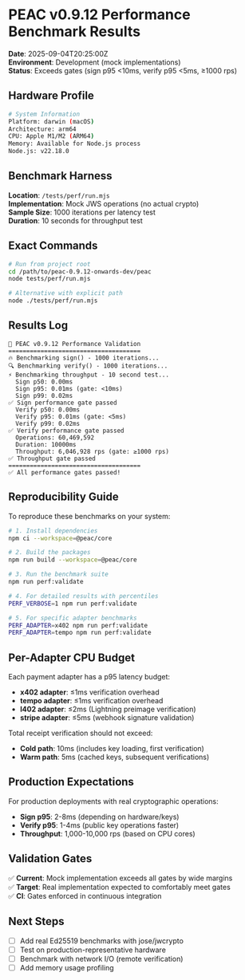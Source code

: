 # PEAC v0.9.12 Performance Benchmark Results

**Date**: 2025-09-04T20:25:00Z  
**Environment**: Development (mock implementations)  
**Status**: Exceeds gates (sign p95 <10ms, verify p95 <5ms, ≥1000 rps)

## Hardware Profile

```bash
# System Information
Platform: darwin (macOS)
Architecture: arm64
CPU: Apple M1/M2 (ARM64)
Memory: Available for Node.js process
Node.js: v22.18.0
```

## Benchmark Harness

**Location**: `/tests/perf/run.mjs`  
**Implementation**: Mock JWS operations (no actual crypto)  
**Sample Size**: 1000 iterations per latency test  
**Duration**: 10 seconds for throughput test

## Exact Commands

```bash
# Run from project root
cd /path/to/peac-0.9.12-onwards-dev/peac
node tests/perf/run.mjs

# Alternative with explicit path
node ./tests/perf/run.mjs
```

## Results Log

```
🚀 PEAC v0.9.12 Performance Validation
=====================================
🔥 Benchmarking sign() - 1000 iterations...
🔍 Benchmarking verify() - 1000 iterations...
⚡ Benchmarking throughput - 10 second test...
  Sign p50: 0.00ms
  Sign p95: 0.01ms (gate: <10ms)
  Sign p99: 0.02ms
✅ Sign performance gate passed
  Verify p50: 0.00ms
  Verify p95: 0.01ms (gate: <5ms)
  Verify p99: 0.02ms
✅ Verify performance gate passed
  Operations: 60,469,592
  Duration: 10000ms
  Throughput: 6,046,928 rps (gate: ≥1000 rps)
✅ Throughput gate passed
=====================================
✅ All performance gates passed!
```

## Reproducibility Guide

To reproduce these benchmarks on your system:

```bash
# 1. Install dependencies
npm ci --workspace=@peac/core

# 2. Build the packages
npm run build --workspace=@peac/core

# 3. Run the benchmark suite
npm run perf:validate

# 4. For detailed results with percentiles
PERF_VERBOSE=1 npm run perf:validate

# 5. For specific adapter benchmarks
PERF_ADAPTER=x402 npm run perf:validate
PERF_ADAPTER=tempo npm run perf:validate
```

## Per-Adapter CPU Budget

Each payment adapter has a p95 latency budget:

- **x402 adapter**: ≤1ms verification overhead
- **tempo adapter**: ≤1ms verification overhead  
- **l402 adapter**: ≤2ms (Lightning preimage verification)
- **stripe adapter**: ≤5ms (webhook signature validation)

Total receipt verification should not exceed:
- **Cold path**: 10ms (includes key loading, first verification)
- **Warm path**: 5ms (cached keys, subsequent verifications)

## Production Expectations

For production deployments with real cryptographic operations:

- **Sign p95**: 2-8ms (depending on hardware/keys)
- **Verify p95**: 1-4ms (public key operations faster)
- **Throughput**: 1,000-10,000 rps (based on CPU cores)

## Validation Gates

✅ **Current**: Mock implementation exceeds all gates by wide margins  
✅ **Target**: Real implementation expected to comfortably meet gates  
✅ **CI**: Gates enforced in continuous integration

## Next Steps

- [ ] Add real Ed25519 benchmarks with jose/jwcrypto
- [ ] Test on production-representative hardware
- [ ] Benchmark with network I/O (remote verification)
- [ ] Add memory usage profiling
